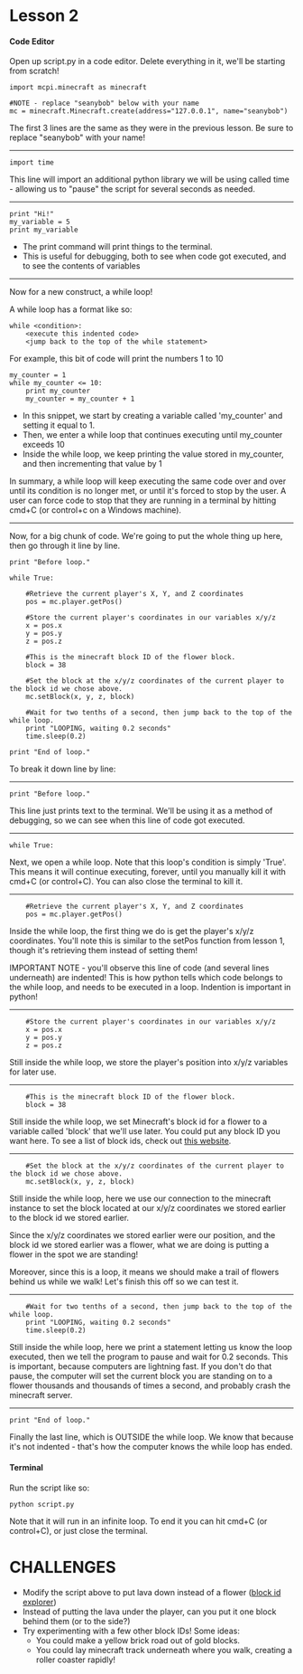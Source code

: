 # Lesson 2

#### Code Editor
Open up script.py in a code editor. Delete everything in it, we'll be starting from scratch!

```
import mcpi.minecraft as minecraft

#NOTE - replace "seanybob" below with your name
mc = minecraft.Minecraft.create(address="127.0.0.1", name="seanybob")
```
The first 3 lines are the same as they were in the previous lesson. Be sure to replace "seanybob" with your name!

-----------------

```
import time
```
This line will import an additional python library we will be using called time - allowing us to "pause" the script for several seconds as needed.

-----------------

```
print "Hi!"
my_variable = 5
print my_variable
```

- The print command will print things to the terminal.
- This is useful for debugging, both to see when code got executed, and to see the contents of variables

-----------------

Now for a new construct, a while loop!

A while loop has a format like so:

```
while <condition>:
    <execute this indented code>
    <jump back to the top of the while statement>
```

For example, this bit of code will print the numbers 1 to 10

```
my_counter = 1
while my_counter <= 10:
    print my_counter
    my_counter = my_counter + 1
```

- In this snippet, we start by creating a variable called 'my_counter' and setting it equal to 1.
- Then, we enter a while loop that continues executing until my_counter exceeds 10
- Inside the while loop, we keep printing the value stored in my_counter, and then incrementing that value by 1

In summary, a while loop will keep executing the same code over and over until its condition is no longer met, or until it's forced to stop by the user. A user can force code to stop that they are running in a terminal by hitting cmd+C (or control+c on a Windows machine).


-----------------

Now, for a big chunk of code. We're going to put the whole thing up here, then go through it line by line.

```
print "Before loop."

while True:

    #Retrieve the current player's X, Y, and Z coordinates
    pos = mc.player.getPos()

    #Store the current player's coordinates in our variables x/y/z
    x = pos.x
    y = pos.y
    z = pos.z

    #This is the minecraft block ID of the flower block.
    block = 38
    
    #Set the block at the x/y/z coordinates of the current player to the block id we chose above.
    mc.setBlock(x, y, z, block)
    
    #Wait for two tenths of a second, then jump back to the top of the while loop.
    print "LOOPING, waiting 0.2 seconds"
    time.sleep(0.2) 

print "End of loop."
```

To break it down line by line:

-----------------

```
print "Before loop."
```
This line just prints text to the terminal. We'll be using it as a method of debugging, so we can see when this line of code got executed.

-----------------

```
while True:
```
Next, we open a while loop. Note that this loop's condition is simply 'True'. This means it will continue executing, forever, until you manually kill it with cmd+C (or control+C). You can also close the terminal to kill it.

-----------------

```
    #Retrieve the current player's X, Y, and Z coordinates
    pos = mc.player.getPos()
```
Inside the while loop, the first thing we do is get the player's x/y/z coordinates. You'll note this is similar to the setPos function from lesson 1, though it's retrieving them instead of setting them!

IMPORTANT NOTE - you'll observe this line of code (and several lines underneath) are indented! This is how python tells which code belongs to the while loop, and needs to be executed in a loop. Indention is important in python!

-----------------

```
    #Store the current player's coordinates in our variables x/y/z
    x = pos.x
    y = pos.y
    z = pos.z
```
Still inside the while loop, we store the player's position into x/y/z variables for later use.

-----------------

```
    #This is the minecraft block ID of the flower block.
    block = 38
```
Still inside the while loop, we set Minecraft's block id for a flower to a variable called 'block' that we'll use later. You could put any block ID you want here. To see a list of block ids, check out [this website](http://minecraft-ids.grahamedgecombe.com/).

-----------------

```
    #Set the block at the x/y/z coordinates of the current player to the block id we chose above.
    mc.setBlock(x, y, z, block)
```
Still inside the while loop, here we use our connection to the minecraft instance to set the block located at our x/y/z coordinates we stored earlier to the block id we stored earlier.

Since the x/y/z coordinates we stored earlier were our position, and the block id we stored earlier was a flower, what we are doing is putting a flower in the spot we are standing!

Moreover, since this is a loop, it means we should make a trail of flowers behind us while we walk! Let's finish this off so we can test it.

-----------------

```
    #Wait for two tenths of a second, then jump back to the top of the while loop.
    print "LOOPING, waiting 0.2 seconds"
    time.sleep(0.2)
```
Still inside the while loop, here we print a statement letting us know the loop executed, then we tell the program to pause and wait for 0.2 seconds. This is important, because computers are lightning fast. If you don't do that pause, the computer will set the current block you are standing on to a flower thousands and thousands of times a second, and probably crash the minecraft server.

-----------------

```
print "End of loop."
```
Finally the last line, which is OUTSIDE the while loop. We know that because it's not indented - that's how the computer knows the while loop has ended.


#### Terminal

Run the script like so:
```
python script.py
```

Note that it will run in an infinite loop. To end it you can hit cmd+C (or control+C), or just close the terminal.


# CHALLENGES

- Modify the script above to put lava down instead of a flower ([block id explorer](http://minecraft-ids.grahamedgecombe.com/))
- Instead of putting the lava under the player, can you put it one block behind them (or to the side?)
- Try experimenting with a few other block IDs! Some ideas:
    - You could make a yellow brick road out of gold blocks.
    - You could lay minecraft track underneath where you walk, creating a roller coaster rapidly!
    
    